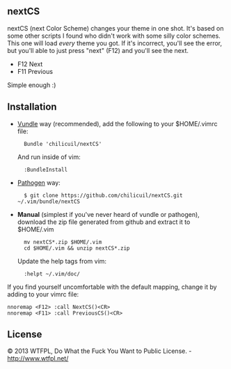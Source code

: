 nextCS
------

nextCS (next Color Scheme) changes your theme in one shot. It's based on some other scripts I found who didn't work with some silly color schemes. This one will load *every* theme you got. If it's incorrect, you'll see the error, but you'll able to just press "next" (F12) and you'll see the next.

- F12 Next
- F11 Previous

Simple enough :)

Installation
------------

- [Vundle](https://github.com/gmarik/vundle) way (recommended), add the following to your $HOME/.vimrc file:

        Bundle 'chilicuil/nextCS'

    And run inside of vim:

        :BundleInstall

- [Pathogen](https://github.com/tpope/vim-pathogen) way:

        $ git clone https://github.com/chilicuil/nextCS.git ~/.vim/bundle/nextCS

- **Manual** (simplest if you've never heard of vundle or pathogen), download the zip file generated from github and extract it to $HOME/.vim

        mv nextCS*.zip $HOME/.vim
        cd $HOME/.vim && unzip nextCS*.zip

    Update the help tags from vim:

        :helpt ~/.vim/doc/

If you find yourself uncomfortable with the default mapping, change it by adding to your vimrc file:

    nnoremap <F12> :call NextCS()<CR>
    nnoremap <F11> :call PreviousCS()<CR>

License
-------

© 2013 WTFPL, Do What the Fuck You Want to Public License. - http://www.wtfpl.net/

